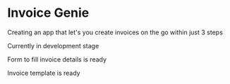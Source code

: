# Invoice Genie

Creating an app that let's you create invoices on the go within just 3 steps

Currently in development stage

Form to fill invoice details is ready

Invoice  template is ready
